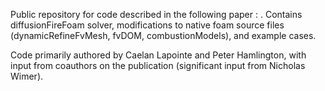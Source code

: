 Public repository for code described in the following paper : . Contains diffusionFireFoam solver, modifications to native foam source files (dynamicRefineFvMesh, fvDOM, combustionModels), and example cases.

Code primarily authored by Caelan Lapointe and Peter Hamlington, with input from coauthors on the publication (significant input from Nicholas Wimer).
